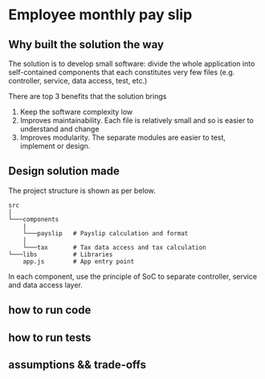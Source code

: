 # Employee monthly pay slip

## Why built the solution the way
The solution is to develop small software: divide the whole application into self-contained components that each constitutes very few files (e.g. controller, service, data access, test, etc.)  

There are top 3 benefits that the solution brings
1. Keep the software complexity low
2. Improves maintainability. Each file is relatively small and so is easier to understand and change
3. Improves modularity. The separate modules are easier to test, implement or design.

## Design solution made

The project structure is shown as per below.

```
src
│
└───components     
	|
	└───payslip   # Payslip calculation and format 
	│
	└───tax       # Tax data access and tax calculation
└───libs		  # Libraries
   	app.js        # App entry point
```

In each component, use the principle of SoC to separate controller, service and data access layer.


## how to run code

## how to run tests

## assumptions && trade-offs